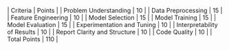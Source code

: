 | Criteria	                   |   Points |
| Problem Understanding	       |   10     |
| Data Preprocessing	         |   15     |
| Feature Engineering	         |   10     |
| Model Selection	             |   15     |
| Model Training	             |   15     |
| Model Evaluation	           |   15     |
| Experimentation and Tuning	 |   10     |
| Interpretability of Results	 |   10     |
| Report Clarity and Structure |	 10     | 
| Code Quality	               |   10     |
| Total Points	               |   110    |
